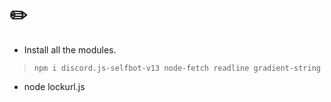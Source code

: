 

# ✏️
- Install all the modules.
> `npm i discord.js-selfbot-v13 node-fetch readline gradient-string`
- node lockurl.js

